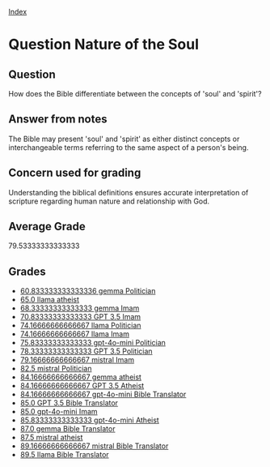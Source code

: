 
[Index](../../index.md)
# Question Nature of the Soul
## Question
How does the Bible differentiate between the concepts of 'soul' and 'spirit'?

## Answer from notes
The Bible may present 'soul' and 'spirit' as either distinct concepts or interchangeable terms referring to the same aspect of a person's being.

## Concern used for grading
Understanding the biblical definitions ensures accurate interpretation of scripture regarding human nature and relationship with God.

## Average Grade
79.53333333333333

## Grades
 * [60.833333333333336 gemma Politician](../answers/gemma_Politician/Nature_of_the_Soul.md)
 * [65.0 llama atheist](../answers/llama_atheist/Nature_of_the_Soul.md)
 * [68.33333333333333 gemma Imam](../answers/gemma_Imam/Nature_of_the_Soul.md)
 * [70.83333333333333 GPT 3.5 Imam](../answers/GPT_3.5_Imam/Nature_of_the_Soul.md)
 * [74.16666666666667 llama Politician](../answers/llama_Politician/Nature_of_the_Soul.md)
 * [74.16666666666667 llama Imam](../answers/llama_Imam/Nature_of_the_Soul.md)
 * [75.83333333333333 gpt-4o-mini Politician](../answers/gpt-4o-mini_Politician/Nature_of_the_Soul.md)
 * [78.33333333333333 GPT 3.5 Politician](../answers/GPT_3.5_Politician/Nature_of_the_Soul.md)
 * [79.16666666666667 mistral Imam](../answers/mistral_Imam/Nature_of_the_Soul.md)
 * [82.5 mistral Politician](../answers/mistral_Politician/Nature_of_the_Soul.md)
 * [84.16666666666667 gemma atheist](../answers/gemma_atheist/Nature_of_the_Soul.md)
 * [84.16666666666667 GPT 3.5 Atheist](../answers/GPT_3.5_Atheist/Nature_of_the_Soul.md)
 * [84.16666666666667 gpt-4o-mini Bible Translator](../answers/gpt-4o-mini_Bible_Translator/Nature_of_the_Soul.md)
 * [85.0 GPT 3.5 Bible Translator](../answers/GPT_3.5_Bible_Translator/Nature_of_the_Soul.md)
 * [85.0 gpt-4o-mini Imam](../answers/gpt-4o-mini_Imam/Nature_of_the_Soul.md)
 * [85.83333333333333 gpt-4o-mini Atheist](../answers/gpt-4o-mini_Atheist/Nature_of_the_Soul.md)
 * [87.0 gemma Bible Translator](../answers/gemma_Bible_Translator/Nature_of_the_Soul.md)
 * [87.5 mistral atheist](../answers/mistral_atheist/Nature_of_the_Soul.md)
 * [89.16666666666667 mistral Bible Translator](../answers/mistral_Bible_Translator/Nature_of_the_Soul.md)
 * [89.5 llama Bible Translator](../answers/llama_Bible_Translator/Nature_of_the_Soul.md)
